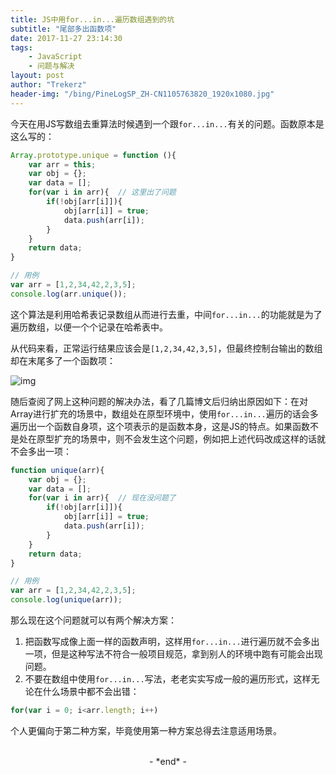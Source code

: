 ```yaml
---
title: JS中用for...in...遍历数组遇到的坑
subtitle: "尾部多出函数项"
date: 2017-11-27 23:14:30
tags: 
	- JavaScript
	- 问题与解决
layout: post
author: "Trekerz"
header-img: "/bing/PineLogSP_ZH-CN1105763820_1920x1080.jpg"
---
```




今天在用JS写数组去重算法时候遇到一个跟`for...in...`有关的问题。函数原本是这么写的：

```js
Array.prototype.unique = function (){
    var arr = this;
    var obj = {};
    var data = [];
    for(var i in arr){  // 这里出了问题
        if(!obj[arr[i]]){
            obj[arr[i]] = true;
            data.push(arr[i]);
        }
    }
    return data;
}

// 用例
var arr = [1,2,34,42,2,3,5];
console.log(arr.unique());
```

这个算法是利用哈希表记录数组从而进行去重，中间`for...in...`的功能就是为了遍历数组，以便一个个记录在哈希表中。

从代码来看，正常运行结果应该会是`[1,2,34,42,3,5]`，但最终控制台输出的数组却在末尾多了一个函数项：

![img](1.png)

随后查阅了网上这种问题的解决办法，看了几篇博文后归纳出原因如下：在对Array进行扩充的场景中，数组处在原型环境中，使用`for...in...`遍历的话会多遍历出一个函数自身项，这个项表示的是函数本身，这是JS的特点。如果函数不是处在原型扩充的场景中，则不会发生这个问题，例如把上述代码改成这样的话就不会多出一项：

```js
function unique(arr){
    var obj = {};
    var data = [];
    for(var i in arr){  // 现在没问题了
        if(!obj[arr[i]]){
            obj[arr[i]] = true;
            data.push(arr[i]);
        }
    }
    return data;
}

// 用例
var arr = [1,2,34,42,2,3,5];
console.log(unique(arr));
```

那么现在这个问题就可以有两个解决方案：

1. 把函数写成像上面一样的函数声明，这样用`for...in...`进行遍历就不会多出一项，但是这种写法不符合一般项目规范，拿到别人的环境中跑有可能会出现问题。
2. 不要在数组中使用`for...in...`写法，老老实实写成一般的遍历形式，这样无论在什么场景中都不会出错：

```js
for(var i = 0; i<arr.length; i++)
```

个人更偏向于第二种方案，毕竟使用第一种方案总得去注意适用场景。

<br/>

<center>-&nbsp;*end*&nbsp;-</center>

<br/>